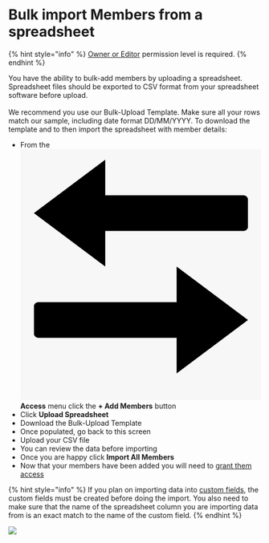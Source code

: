 # Bulk import Members from a spreadsheet

{% hint style="info" %}
[Owner or Editor](../../user-access/permissions/) permission level is required.
{% endhint %}

You have the ability to bulk-add members by uploading a spreadsheet. Spreadsheet files should be exported to CSV format from your spreadsheet software before upload.\
\
We recommend you use our Bulk-Upload Template. Make sure all your rows match our sample, including date format DD/MM/YYYY. To download the template and to then import the spreadsheet with member details:

* From the <img src="../../.gitbook/assets/access.png" alt="" data-size="line"> **Access** menu click the **+ Add Members** button
* Click **Upload Spreadsheet**
* Download the Bulk-Upload Template
* Once populated, go back to this screen
* Upload your CSV file
* You can review the data before importing
* Once you are happy click **Import All Members**
* Now that your members have been added you will need to [grant them access](granting-access-to-members.md)

{% hint style="info" %}
If you plan on importing data into [custom fields](../../shared-services/custom-fields/), the custom fields must be created before doing the import. You also need to make sure that the name of the spreadsheet column you are importing data from is an exact match to the name of the custom field.&#x20;
{% endhint %}

![](<../../.gitbook/assets/bulk importing members.gif>)
